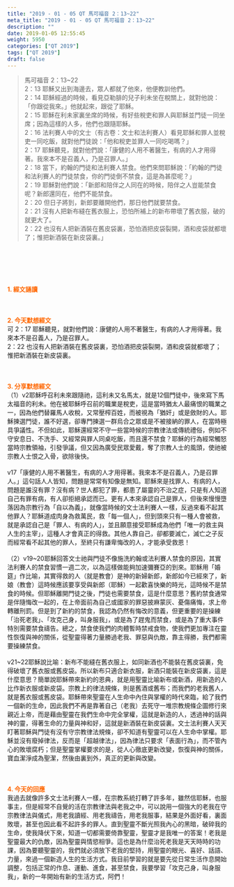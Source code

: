 ```yaml
---
title: "2019 - 01 - 05 QT 馬可福音 2：13~22"
meta_title: "2019 - 01 - 05 QT 馬可福音 2：13~22"
description: ""
date: 2019-01-05 12:55:45
weight: 5950
categories: ["QT 2019"]
tags: ["QT 2019"]
draft: false
---
```


<blockquote>馬可福音 2：13~22<br />
2：13 耶穌又出到海邊去，眾人都就了他來，他便教訓他們。<br />
2：14 耶穌經過的時候，看見亞勒腓的兒子利未坐在稅關上，就對他說：「你跟從我來。」他就起來，跟從了耶穌。<br />
2：15 耶穌在利未家裏坐席的時候，有好些稅吏和罪人與耶穌並門徒一同坐席；因為這樣的人多，他們也跟隨耶穌。<br />
2：16 法利賽人中的文士（有古卷：文士和法利賽人）看見耶穌和罪人並稅吏一同吃飯，就對他門徒說：「他和稅吏並罪人一同吃喝嗎？」<br />
2：17 耶穌聽見，就對他們說：「康健的人用不著醫生，有病的人才用得著。我來本不是召義人，乃是召罪人。」<br />
2：18 當下，約翰的門徒和法利賽人禁食。他們來問耶穌說：「約翰的門徒和法利賽人的門徒禁食，你的門徒倒不禁食，這是為甚麼呢？」<br />
2：19 耶穌對他們說：「新郎和陪伴之人同在的時候，陪伴之人豈能禁食呢？新郎還同在，他們不能禁食。<br />
2：20 但日子將到，新郎要離開他們，那日他們就要禁食。<br />
2：21 沒有人把新布縫在舊衣服上，恐怕所補上的新布帶壞了舊衣服，破的就更大了。<br />
2：22 也沒有人把新酒裝在舊皮袋裏，恐怕酒把皮袋裂開，酒和皮袋就都壞了；惟把新酒裝在新皮袋裏。」</blockquote><br />
&nbsp;<br />
<br />
&nbsp;<br />
<br />
<span style="color: #ff6600;"><strong>1. </strong><strong>經文誦讀</strong></span><br />
<br />
<span style="color: #ff6600;"><strong> </strong></span><br />
<br />
<span style="color: #ff6600;"><strong>2. 今天默想</strong><strong>經文<br />
</strong></span>可 2：17 耶穌聽見，就對他們說：康健的人用不著醫生，有病的人才用得著。我來本不是召義人，乃是召罪人。<br />
2：22 也沒有人把新酒裝在舊皮袋裏，恐怕酒把皮袋裂開，酒和皮袋就都壞了；惟把新酒裝在新皮袋裏。<br />
<br />
&nbsp;<br />
<br />
<span style="color: #ff6600;"><strong>3. 分享默想經文<br />
</strong></span>（1）v2耶穌呼召利未來跟隨祂，這利未又名馬太，就是12個門徒中，後來寫下馬太福音的利未。他在被耶穌呼召前的職業是稅吏，這是當時猶太人最痛恨的職業之一，因為他們替羅馬人收稅，又常壓榨百姓，而被視為「猶奸」或是斂財的人。耶穌揀選門徒，誰不好選，卻專門揀選一群烏合之眾或是不被接納的罪人，在當時極具爭議性。不但如此，耶穌還經常不守一些當時候的宗教律法或傳統禮俗，例如不守安息日、不洗手、又經常與罪人同桌吃飯，而且還不禁食？耶穌的行為經常觸怒當時宗教領袖，引發爭議，但又因為廣受民眾愛戴，奪了宗教人士的風頭，使祂被宗教人士恨之入骨，欲除後快。<br />
<br />
v17「康健的人用不著醫生，有病的人才用得著。我來本不是召義人，乃是召罪人。」這句話人人皆知，問題是常常有知像是無知。耶穌來是找罪人、有病的人，問題是誰沒有罪？沒有病？世人都犯了罪，都患了屬靈的不治之症，只是有人知道自己有罪有病，有人卻拒絕承認而已。更有人本來承認自己是罪人，但後來慢慢墮落因為宗教行為「自以為義」，就像當時候的文士法利賽人一樣，反過來看不起其他罪人？耶穌道成肉身為救萬民，救「每一個人」，但到頭來只有一種人會被救，就是承認自己是「罪人、有病的人」，並且願意接受耶穌成為他們「唯一的救主與人生的主宰」，這種人才會真正的得救。其他人靠自己，卻都要滅亡，滅亡之子反而經常看不起其他的罪人，至終只有謙卑悔改的人，才能承受救恩！<br />
<br />
（2）v19~20耶穌回答文士祂與門徒不像施洗約翰或法利賽人禁食的原因，其實法利賽人的禁食習慣一週二次，以為這樣做能夠加速彌賽亞的到來。耶穌用「婚筵」作比喻，其實得救的人（就是教會）是神的新婦新郎，新郎如今已經來了，新娘（教會）這時候應該要享受與新郎（耶穌）一起歡喜快樂的時光，這時候不是禁食的時候。但耶穌離開門徒之後，門徒也需要禁食，這是什麼意思？舊約禁食通常是伴隨悔改一起的，在上帝面前為自己或國家的罪惡披麻蒙灰、憂傷痛悔，求上帝轉離刑罰。但是到了新約的禁食，我認為仍然有悔改的意義，但更重要的是操練「治死老我」、「攻克己身，叫身服我」，或是為了趕鬼而禁食，或是為了重大事件特別需要禁食禱告。總之，禁食使我們的肉體暫時禁戒食物，使我們更加專注在靈性恢復與神的關係，從聖靈得著力量勝過老我、罪惡與仇敵，靠主得勝，我們都需要操練禁食。<br />
<br />
v21~22耶穌說比喻：新布不能縫在舊衣服上，如同新酒也不能裝在舊皮袋裏，免得破壞了舊衣服或舊皮袋。所以新布只適合新衣服，新酒只能裝在新皮袋裏，這是什麼意思？簡單說耶穌帶來新約的恩典，就是用聖靈比喻新布或新酒，用新造的人比作新衣服或新皮袋。宗教上的律法規條，則是舊酒或舊布；而我們的老我舊人，就是舊衣服或舊皮袋。耶穌帶來聖靈在人生命中內住與掌權的時代來臨，給了我們一個新的生命，因此我們不再是靠著自己（老我）去死守一堆宗教規條企圖修行來親近上帝，而是藉由聖靈在我們生命中完全掌權，這就是新造的人，透過神的話與神的靈，得著生命的力量與神和好，這就是新酒裝在新皮袋裏。文士法利賽人天天盯著耶穌與門徒有沒有守宗教律法規條，卻不知道有聖靈可以在人生命中掌權。耶穌並沒有廢掉律法，反而是「超越律法」，因為律法只要求「表面行為」，而不管內心的敗壞腐朽；但是聖靈掌權要求的是，從人心徹底更新改變，恢復與神的關係，寶血潔淨成為聖潔，然後由裏到外，真正的更新與改變。<br />
<br />
&nbsp;<br />
<br />
<span style="color: #ff6600;"><strong>4. 今天的回應<br />
</strong></span>我過去就像許多文士法利賽人一樣，在宗教系統打轉了許多年，雖然信耶穌，也服事主，但是經常不自覺的活在宗教律法與老我之中，可以說用一個強大的老我在守宗教律法與儀式，用老我讀經、用老我禱告，用老我服事，結果是外面好看，裏面敗壞，甚至也因此看不起許多的罪人。直到聖靈不斷光照我內心的黑暗，破碎我的生命，使我降伏下來，知道一切都需要倚靠聖靈，聖靈才是我唯一的答案！老我是聖靈最大的仇敵，因為聖靈與情慾相爭。這也是為什麼治死老我是天天時時的功課，因為要聽聖靈的，我們就必須放下老我的堅持，用聖靈的眼光、喜好、話語、力量，來過一個新造人生的生活方式。我目前學習的就是要先從日常生活作息開始調整，包括正常的作息、運動、進食，甚至禁食，我要學習「攻克己身，叫身服我」，新的一年開始有新的生活方式，阿們！<br />
<br />
&nbsp;
        